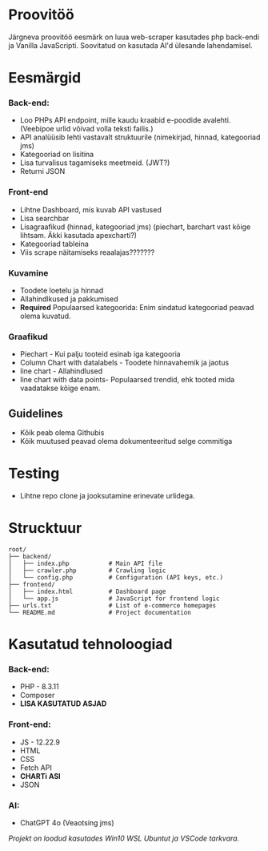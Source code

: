 # Proovitöö

Järgneva proovitöö eesmärk on luua web-scraper kasutades php back-endi ja Vanilla JavaScripti. Soovitatud on kasutada AI'd ülesande lahendamisel.

# Eesmärgid

### Back-end:
 - Loo PHPs API endpoint, mille kaudu kraabid e-poodide avalehti. (Veebipoe urlid võivad volla teksti failis.)
 - API analüüsib lehti vastavalt struktuurile (nimekirjad, hinnad, kategooriad jms)
- Kategooriad on lisitina
- Lisa turvalisus tagamiseks meetmeid. (JWT?)
- Returni JSON

### Front-end
- Lihtne Dashboard, mis kuvab API vastused
- Lisa searchbar
- Lisagraafikud (hinnad, kategooriad jms) (piechart, barchart vast kõige lihtsam. Äkki kasutada apexcharti?)
- Kategooriad tableina
- Viis scrape näitamiseks reaalajas???????

### Kuvamine

- Toodete loetelu ja hinnad
- Allahindlkused ja pakkumised
- **Required** Populaarsed kategoorida: Enim sindatud kategooriad peavad olema kuvatud. 

### Graafikud

- Piechart - Kui palju tooteid esinab iga kategooria
- Column Chart with datalabels - Toodete hinnavahemik ja jaotus
- line chart - Allahindlused
- line chart with data points- Populaarsed trendid, ehk tooted mida vaadatakse kõige enam.

## Guidelines

- Kõik peab olema Githubis
- Kõik muutused peavad olema dokumenteeritud selge commitiga

# Testing

- Lihtne repo clone ja jooksutamine erinevate urlidega.

# Strucktuur

```
root/
├── backend/
│   ├── index.php           # Main API file
│   ├── crawler.php         # Crawling logic
│   └── config.php          # Configuration (API keys, etc.)
├── frontend/
│   ├── index.html          # Dashboard page
│   └── app.js              # JavaScript for frontend logic
├── urls.txt                # List of e-commerce homepages
└── README.md               # Project documentation
```

# Kasutatud tehnoloogiad
### Back-end:
- PHP - 8.3.11
- Composer
- **LISA KASUTATUD ASJAD**

### Front-end:
- JS - 12.22.9
- HTML
- CSS
- Fetch API
- **CHARTi ASI**
- JSON

### AI:
- ChatGPT 4o (Veaotsing jms)

*Projekt on loodud kasutades Win10 WSL Ubuntut ja VSCode tarkvara.*

